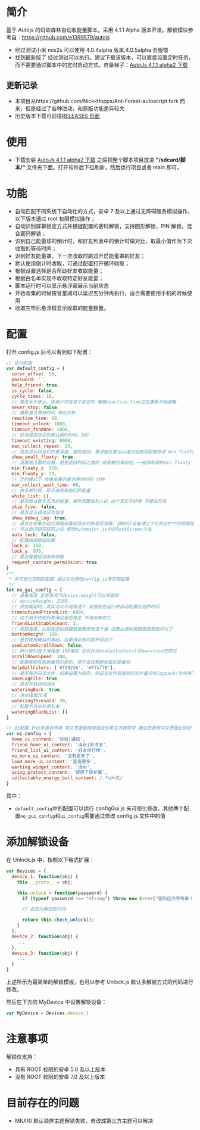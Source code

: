 # 简介

基于 Autojs 的蚂蚁森林自动收能量脚本，采用 4.1.1 Alpha 版本开发。解锁模块参考自：https://github.com/e1399579/autojs

- 经过测试小米 mix2s 可以使用 4.0.4alpha 版本,4.0.5alpha 会报错
- 找到最新版了 经过测试可以执行。建议下载该版本，可以直接设置定时任务，而不需要通过脚本中的定时启动方式。自备梯子：[AutoJs 4.1.1 alpha2 下载](https://www.dropbox.com/s/pe3w53k0fugo1fa/Autojs%204.1.1%20Alpha2.apk?dl=0)

## 更新记录

- 本项目从https://github.com/Nick-Hopps/Ant-Forest-autoscript fork 而来，但是经过了各种改动，和原版功能差异较大
- 历史版本下载可前往[RELEASES 页面](https://github.com/TonyJiangWJ/Ant-Forest-autoscript/releases)

# 使用

- 下载安装 [AutoJs 4.1.1 alpha2 下载](https://www.dropbox.com/s/pe3w53k0fugo1fa/Autojs%204.1.1%20Alpha2.apk?dl=0) 之后把整个脚本项目放进 **"/sdcard/脚本/"** 文件夹下面。打开软件后下拉刷新，然后运行项目或者 main 即可。

# 功能

- 自动匹配不同系统下自动化的方式，安卓 7 及以上通过无障碍服务模拟操作，以下版本通过 root 权限模拟操作；
- 自动识别屏幕锁定方式并根据配置的密码解锁，支持图形解锁，PIN 解锁，混合密码解锁；
- 识别自己能量球的倒计时，和好友列表中的倒计时做对比，取最小值作为下次收取的等待时间；
- 识别好友能量罩，下一次收取时跳过开启能量罩的好友；
- 默认使用倒计时收取，可通过配置打开循环收取；
- 根据设置选择是否帮助好友收取能量；
- 根据白名单实现不收取特定好友能量；
- 脚本运行时可以显示悬浮窗展示当前状态
- 开始收集的时候按音量减可以延迟五分钟再执行，适合需要使用手机的时候使用
- 收取完毕后悬浮框显示收取的能量数量。

# 配置

打开 config.js 后可以看到如下配置：

```javascript
// 执行配置
var default_config = {
  color_offset: 50,
  password: '',
  help_friend: true,
  is_cycle: false,
  cycle_times: 10,
  // 是否永不停止，即倒计时信息不存在时 睡眠reactive_time之后重新开始收集
  never_stop: false,
  // 重新激活等待时间 单位分钟
  reactive_time: 60,
  timeout_unlock: 1000,
  timeout_findOne: 1000,
  // 检测是否存在的默认超时时间，8秒
  timeout_existing: 8000,
  max_collect_repeat: 20,
  // 是否显示状态栏的悬浮窗，避免遮挡，悬浮窗位置可以通过后两项配置修改 min_floaty_x[y]
  show_small_floaty: true,
  // 设置悬浮窗的位置，避免遮挡时间之类的 或者被刘海挡住，一般异形屏的min_floaty_y值需要设为负值
  min_floaty_x: 150,
  min_floaty_y: 20,
  // 计时模式下 收集能量的最大等待时间 分钟
  max_collect_wait_time: 60,
  // 白名单列表，即不去收取他们的能量
  white_list: [],
  // 是否跳过低于五克的能量，避免频繁偷别人的 这个其实不好用 不建议开启
  skip_five: false,
  // 是否显示调试日志信息
  show_debug_log: true,
  // 是否在收集完成后根据收集前状态判断是否锁屏，非ROOT设备通过下拉状态栏中的锁屏按钮实现 需要配置锁屏按钮位置，仅仅测试MIUI的 其他系统可能没法用
  // 可以自己研究研究之后 修改Automator.js中的lockScreen方法
  auto_lock: false,
  // 配置锁屏按钮位置
  lock_x: 150,
  lock_y: 970,
  // 是否需要检测录屏弹窗
  request_capture_permission: true
}
/**
 * 非可视化控制的配置 通过手动修改config.js来实现配置
 */
let no_gui_config = {
  // 设备高度 正常情况下device.height可以获取到
  // deviceHeight: 2160,
  // 预加载超时，其实可以不用管这个 该值会在运行中自动配置合适的时间
  timeoutLoadFriendList: 6000,
  // 这个用于控制列表滑动是否稳定 不用去修改它
  friendListStableCount: 3,
  // 底部高度，比如有虚拟按键就需要修改这个值 设置比虚拟按键高度高就可以了
  bottomHeight: 100,
  // 是否使用模拟的滑动，如果滑动有问题开启这个
  useCustomScrollDown: false,
  // 排行榜列表下滑速度 100毫秒 仅仅针对useCustomScrollDown=true的情况
  scrollDownSpeed: 100,
  // 配置帮助收取能量球的颜色，用于查找帮助收取的能量球
  helpBallColors: ['#f99236', '#f7af70'],
  // 是否保存日志文件，如果设置为保存，则日志文件会按时间分片备份在logback/文件夹下
  saveLogFile: true,
  // 是否开启自动浇水
  wateringBack: true,
  // 浇水阈值30克
  wateringThresold: 30,
  // 配置不浇水的黑名单
  wateringBlackList: []
}

// UI配置 针对多语言环境 英文界面替换成相应的英文内容即可 建议还是用中文界面比较好
var ui_config = {
  home_ui_content: '背包|通知',
  friend_home_ui_content: '浇水|发消息',
  friend_list_ui_content: '好友排行榜',
  no_more_ui_content: '没有更多了',
  load_more_ui_content: '查看更多',
  warting_widget_content: '浇水',
  using_protect_content: '使用了保护罩',
  collectable_energy_ball_content: /.*\d+克/
}
```

其中：

- `default_config`中的配置可以运行 configGui.js 来可视化修改，其他两个配置`no_gui_config`和`ui_config`需要通过修改 config.js 文件中的值

# 添加解锁设备

在 Unlock.js 中，按照以下格式扩展：

```javascript
var Devices = {
  device_1: function(obj) {
    this.__proto__ = obj;

    this.unlock = function(password) {
      if (typeof password !== "string") throw new Error("密码应为字符串！");

      // 此处为解锁的代码

      return this.check_unlock();
    }
  },
  device_2: function(obj) {
    ...
  },
  device_3: function(obj) {
    ...
  }
}
```

上述所示为最简单的解锁模板，也可以参考 Unlock.js 默认多解锁方式的代码进行修改。

然后在下方的 MyDevice 中设置解锁设备：

```javascript
var MyDevice = Devices.device_1
```

# 注意事项

解锁仅支持：

- 具有 ROOT 权限的安卓 5.0 及以上版本
- 没有 ROOT 权限的安卓 7.0 及以上版本

# 目前存在的问题

- MIUI10 默认锁屏主题解锁失败，修改成第三方主题可以解决
